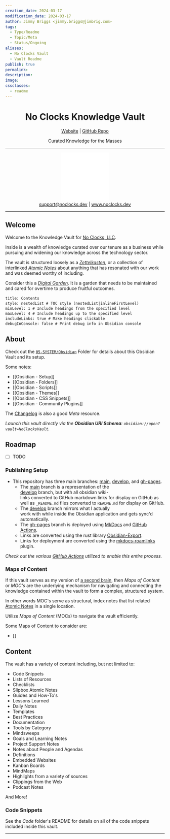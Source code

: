 ```yaml
---
creation_date: 2024-03-17
modification_date: 2024-03-17
author: Jimmy Briggs <jimmy.briggs@jimbrig.com>
tags:
  - Type/Readme
  - Topic/Meta
  - Status/Ongoing
aliases:
  - No Clocks Vault
  - Vault Readme
publish: true
permalink:
description:
image:
cssclasses:
  - readme
---
```


<h1 align="center">No Clocks Knowledge Vault</h1>
<p align="center">
    <a href="https://docs.noclocks.dev/noclocksvault/">Website</a> |
    <a href="https://github.com/noclocks/noclocksvault">GitHub Repo</a>
</p>
<p align="center">Curated Knowledge for the Masses</p>

***

<p align="center">
  <img src="https://raw.githubusercontent.com/noclocks/brand/main/src/logo/main/png/noclocks-logo-main-white-transparent-320x320.png" height="30%" width="30%">
  <br>
  <a href="mailto:support@noclocks.dev">support@noclocks.dev</a> | <a href="https://noclocks.dev">www.noclocks.dev</a>
</p>

***

## Welcome

Welcome to the Knowledge Vault for [No Clocks, LLC](https://github.com/noclocks).

Inside is a wealth of knowledge curated over our tenure as a business while pursuing and widening our knowledge across the technology sector.

The vault is structured loosely as a *[Zettelkasten](https://zettelkasten.de/overview/#the-introduction-to-the-zettelkasten-method)*, or a collection of interlinked *[Atomic Notes](https://zettelkasten.de/posts/create-zettel-from-reading-notes/)* about anything that has resonated with our work and was deemed worthy of including.

Consider this a *[Digital Garden]()*. It is a garden that needs to be maintained and cared for overtime to produce fruitful outcomes.

```table-of-contents
title: Contents 
style: nestedList # TOC style (nestedList|inlineFirstLevel)
minLevel: 1 # Include headings from the specified level
maxLevel: 4 # Include headings up to the specified level
includeLinks: true # Make headings clickable
debugInConsole: false # Print debug info in Obsidian console
```

## About

Check out the [`05-SYSTEM/Obsidian`](./05-SYSTEM/Obsidian/) Folder for details about this Obsidian Vault and its setup.

Some notes:

- [[Obsidian - Setup]]
- [[Obsidian - Folders]]
- [[Obsidian - Scripts]]
- [[Obsidian - Themes]]
- [[Obsidian - CSS Snippets]]
- [[Obsidian - Community Plugins]]

The [Changelog](CHANGELOG.md) is also a good *Meta* resource.

*Launch this vault directly via the **Obsidian URI Schema**: `obsidian://open?vault=NoClocksVault`.*

## Roadmap

- [ ] TODO


### Publishing Setup

* This repository has three main branches: [main], [develop], and [gh-pages].
  * The [main] branch is a representation of the [develop] branch, but with all obsidian wiki-links converted to GitHub markdown links for display on GitHub as well as `_README.md` files converted to `README.md` for display on GitHub.
  * The [develop] branch mirrors what I actually work with while inside the Obsidian application and gets sync'd automatically.
  * The [gh-pages] branch is deployed using [MkDocs]() and [GitHub Actions]().
  * Links are converted using the rust library [Obsidian-Export].
  * Links for deployment are converted using the [mkdocs-roamlinks]() plugin.

*Check out the various [GitHub Actions] utilized to enable this entire process.*

### Maps of Content

If this vault serves as my version of [a second brain](), then *Maps of Content* or *MOC's* are the underlying mechanism for navigating and connecting the knowledge contained within the vault  to form a complex, structured system.

In other words MOC's serve as structural, index notes that list related [Atomic Notes]() in a single location.

Utilize *Maps of Content* (MOCs) to navigate the vault efficiently.

Some Maps of Content to consider are:

- []

## Content

The vault has a variety of content including, but not limited to:

* Code Snippets
* Lists of Resources
* Checklists
* Slipbox Atomic Notes
* Guides and How-To's
* Lessons Learned
* Daily Notes
* Templates
* Best Practices
* Documentation
* Tools by Category
* Mindsweeps
* Goals and Learning Notes
* Project Support Notes
* Notes about People and Agendas
* Definitions
* Embedded Websites
* Kanban Boards
* MindMaps
* Highlights from a variety of sources
* Clippings from the Web
* Podcast Notes

And More!

### Code Snippets

See the *Code* folder's README for details on all of the code snippets included inside this vault.

---

[main]: https://github.com/jimbrig/KaaS-New/tree/main
[develop]: https://github.com/jimbrig/KaaS-New/tree/develop
[gh-pages]: https://github.com/jimbrig/KaaS-New/tree/gh-pages
[Obsidian-Export]: https://github.com/zoni/obsidian-export
[GitHub Actions]: https://github.com/jimbrig/KaaS-New/tree/main/.github/workflows
